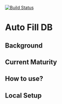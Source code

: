 [![Build Status](https://travis-ci.com/sskelkar/autofilldb.svg?branch=master)](https://travis-ci.com/sskelkar/autofilldb)

# Auto Fill DB

## Background
 
## Current Maturity
 
## How to use?

## Local Setup
